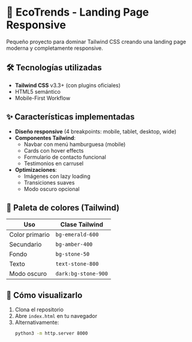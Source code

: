 # 🌿 EcoTrends - Landing Page Responsive

Pequeño proyecto para dominar Tailwind CSS creando una landing page moderna y completamente responsive.

## 🛠️ Tecnologías utilizadas
- **Tailwind CSS** v3.3+ (con plugins oficiales)
- HTML5 semántico
- Mobile-First Workflow

## ✨ Características implementadas
- **Diseño responsive** (4 breakpoints: mobile, tablet, desktop, wide)
- **Componentes Tailwind**:
  - Navbar con menú hamburguesa (mobile)
  - Cards con hover effects
  - Formulario de contacto funcional
  - Testimonios en carrusel
- **Optimizaciones**:
  - Imágenes con lazy loading
  - Transiciones suaves
  - Modo oscuro opcional

## 🎨 Paleta de colores (Tailwind)
| Uso           | Clase Tailwind      |
|---------------|---------------------|
| Color primario| `bg-emerald-600`    |
| Secundario    | `bg-amber-400`      |
| Fondo         | `bg-stone-50`       |
| Texto         | `text-stone-800`    |
| Modo oscuro   | `dark:bg-stone-900` |

## 🚀 Cómo visualizarlo
1. Clona el repositorio
2. Abre `index.html` en tu navegador
3. Alternativamente:
   ```bash
   python3 -m http.server 8000
